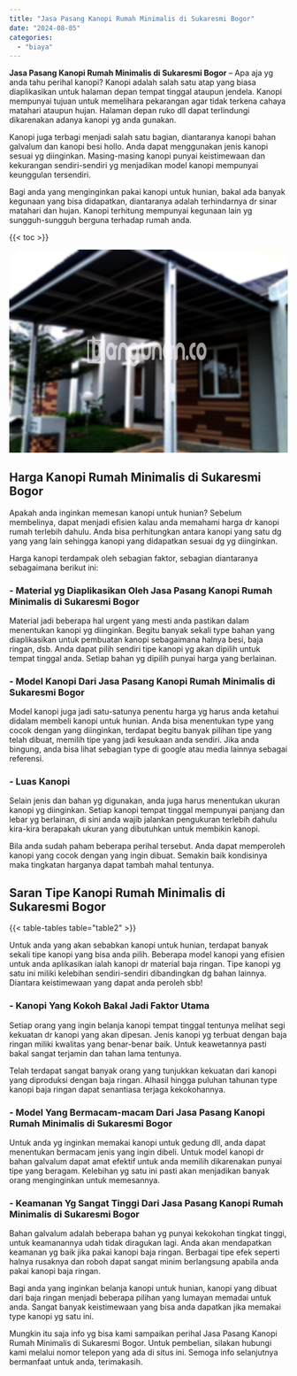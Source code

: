 ```yaml
---
title: "Jasa Pasang Kanopi Rumah Minimalis di Sukaresmi Bogor"
date: "2024-08-05"
categories: 
  - "biaya"
---
```


**Jasa Pasang Kanopi Rumah Minimalis di Sukaresmi Bogor** – Apa aja yg anda tahu perihal kanopi? Kanopi adalah salah satu atap yang biasa diaplikasikan untuk halaman depan tempat tinggal ataupun jendela. Kanopi mempunyai tujuan untuk memelihara pekarangan agar tidak terkena cahaya matahari ataupun hujan. Halaman depan ruko dll dapat terlindungi dikarenakan adanya kanopi yg anda gunakan.

Kanopi juga terbagi menjadi salah satu bagian, diantaranya kanopi bahan galvalum dan kanopi besi hollo. Anda dapat menggunakan jenis kanopi sesuai yg diinginkan. Masing-masing kanopi punyai keistimewaan dan kekurangan sendiri-sendiri yg menjadikan model kanopi mempunyai keunggulan tersendiri.

Bagi anda yang menginginkan pakai kanopi untuk hunian, bakal ada banyak kegunaan yang bisa didapatkan, diantaranya adalah terhindarnya dr sinar matahari dan hujan. Kanopi terhitung mempunyai kegunaan lain yg sungguh-sungguh berguna terhadap rumah anda.

{{< toc >}}

![Jasa Pasang Kanopi Rumah Minimalis di Sukaresmi Bogor](/images/harga-kanopi-minimalis-16.png)

## Harga Kanopi Rumah Minimalis di Sukaresmi Bogor

Apakah anda inginkan memesan kanopi untuk hunian? Sebelum membelinya, dapat menjadi efisien kalau anda memahami harga dr kanopi rumah terlebih dahulu. Anda bisa perhitungkan antara kanopi yang satu dg yang yang lain sehingga kanopi yang didapatkan sesuai dg yg diinginkan.

Harga kanopi terdampak oleh sebagian faktor, sebagian diantaranya sebagaimana berikut ini:

### \- Material yg Diaplikasikan Oleh Jasa Pasang Kanopi Rumah Minimalis di Sukaresmi Bogor

Material jadi beberapa hal urgent yang mesti anda pastikan dalam menentukan kanopi yg diinginkan. Begitu banyak sekali type bahan yang diaplikasikan untuk pembuatan kanopi sebagaimana halnya besi, baja ringan, dsb. Anda dapat pilih sendiri tipe kanopi yg akan dipilih untuk tempat tinggal anda. Setiap bahan yg dipilih punyai harga yang berlainan.

### \- Model Kanopi Dari Jasa Pasang Kanopi Rumah Minimalis di Sukaresmi Bogor

Model kanopi juga jadi satu-satunya penentu harga yg harus anda ketahui didalam membeli kanopi untuk hunian. Anda bisa menentukan type yang cocok dengan yang diinginkan, terdapat begitu banyak pilihan tipe yang telah dibuat, memilih tipe yang jadi kesukaan anda sendiri. Jika anda bingung, anda bisa lihat sebagian type di google atau media lainnya sebagai referensi.

### \- Luas Kanopi

Selain jenis dan bahan yg digunakan, anda juga harus menentukan ukuran kanopi yg diinginkan. Setiap kanopi tempat tinggal mempunyai panjang dan lebar yg berlainan, di sini anda wajib jalankan pengukuran terlebih dahulu kira-kira berapakah ukuran yang dibutuhkan untuk membikin kanopi.

Bila anda sudah paham beberapa perihal tersebut. Anda dapat memperoleh kanopi yang cocok dengan yang ingin dibuat. Semakin baik kondisinya maka tingkatan harganya dapat tambah mahal tentunya.

## Saran Tipe Kanopi Rumah Minimalis di Sukaresmi Bogor

{{< table-tables table="table2" >}}

Untuk anda yang akan sebabkan kanopi untuk hunian, terdapat banyak sekali tipe kanopi yang bisa anda pilih. Beberapa model kanopi yang efisien untuk anda aplikasikan ialah kanopi dr material baja ringan. Tipe kanopi yg satu ini miliki kelebihan sendiri-sendiri dibandingkan dg bahan lainnya. Diantara keistimewaan yang dapat anda peroleh sbb!

### \- Kanopi Yang Kokoh Bakal Jadi Faktor Utama

Setiap orang yang ingin belanja kanopi tempat tinggal tentunya melihat segi kekuatan dr kanopi yang akan dipesan. Jenis kanopi yg terbuat dengan baja ringan miliki kwalitas yang benar-benar baik. Untuk keawetannya pasti bakal sangat terjamin dan tahan lama tentunya.

Telah terdapat sangat banyak orang yang tunjukkan kekuatan dari kanopi yang diproduksi dengan baja ringan. Alhasil hingga puluhan tahunan type kanopi baja ringan dapat senantiasa terjaga kekokohannya.

### \- Model Yang Bermacam-macam Dari Jasa Pasang Kanopi Rumah Minimalis di Sukaresmi Bogor

Untuk anda yg inginkan memakai kanopi untuk gedung dll, anda dapat menentukan bermacam jenis yang ingin dibeli. Untuk model kanopi dr bahan galvalum dapat amat efektif untuk anda memilih dikarenakan punyai tipe yang beragam. Kelebihan yg satu ini pasti akan menjadikan banyak orang menginginkan untuk memesannya.

### \- Keamanan Yg Sangat Tinggi Dari Jasa Pasang Kanopi Rumah Minimalis di Sukaresmi Bogor

Bahan galvalum adalah beberapa bahan yg punyai kekokohan tingkat tinggi, untuk keamanannya udah tidak diragukan lagi. Anda akan mendapatkan keamanan yg baik jika pakai kanopi baja ringan. Berbagai tipe efek seperti halnya rusaknya dan roboh dapat sangat minim berlangsung apabila anda pakai kanopi baja ringan.

Bagi anda yang inginkan belanja kanopi untuk hunian, kanopi yang dibuat dari baja ringan menjadi beberapa pilihan yang lumayan memadai untuk anda. Sangat banyak keistimewaan yang bisa anda dapatkan jika memakai type kanopi yg satu ini.

Mungkin itu saja info yg bisa kami sampaikan perihal Jasa Pasang Kanopi Rumah Minimalis di Sukaresmi Bogor. Untuk pembelian, silakan hubungi kami melalui nomor telepon yang ada di situs ini. Semoga info selanjutnya bermanfaat untuk anda, terimakasih.
